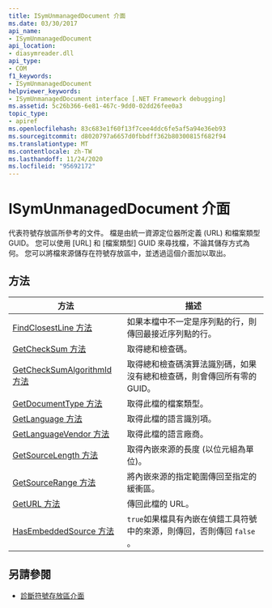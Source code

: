 ```yaml
---
title: ISymUnmanagedDocument 介面
ms.date: 03/30/2017
api_name:
- ISymUnmanagedDocument
api_location:
- diasymreader.dll
api_type:
- COM
f1_keywords:
- ISymUnmanagedDocument
helpviewer_keywords:
- ISymUnmanagedDocument interface [.NET Framework debugging]
ms.assetid: 5c26b366-6e81-467c-9dd0-02dd26fee0a3
topic_type:
- apiref
ms.openlocfilehash: 83c683e1f60f13f7cee4ddc6fe5af5a94e36eb93
ms.sourcegitcommit: d8020797a6657d0fbbdff362b80300815f682f94
ms.translationtype: MT
ms.contentlocale: zh-TW
ms.lasthandoff: 11/24/2020
ms.locfileid: "95692172"
---
```

# <a name="isymunmanageddocument-interface"></a>ISymUnmanagedDocument 介面

代表符號存放區所參考的文件。 檔是由統一資源定位器所定義 (URL) 和檔案類型 GUID。 您可以使用 [URL] 和 [檔案類型] GUID 來尋找檔，不論其儲存方式為何。 您可以將檔來源儲存在符號存放區中，並透過這個介面加以取出。  
  
## <a name="methods"></a>方法  
  
|方法|描述|  
|------------|-----------------|  
|[FindClosestLine 方法](isymunmanageddocument-findclosestline-method.md)|如果本檔中不一定是序列點的行，則傳回最接近序列點的行。|  
|[GetCheckSum 方法](isymunmanageddocument-getchecksum-method.md)|取得總和檢查碼。|  
|[GetCheckSumAlgorithmId 方法](isymunmanageddocument-getchecksumalgorithmid-method.md)|取得總和檢查碼演算法識別碼，如果沒有總和檢查碼，則會傳回所有零的 GUID。|  
|[GetDocumentType 方法](isymunmanageddocument-getdocumenttype-method.md)|取得此檔的檔案類型。|  
|[GetLanguage 方法](isymunmanageddocument-getlanguage-method.md)|取得此檔的語言識別項。|  
|[GetLanguageVendor 方法](isymunmanageddocument-getlanguagevendor-method.md)|取得此檔的語言廠商。|  
|[GetSourceLength 方法](isymunmanageddocument-getsourcelength-method.md)|取得內嵌來源的長度 (以位元組為單位)。|  
|[GetSourceRange 方法](isymunmanageddocument-getsourcerange-method.md)|將內嵌來源的指定範圍傳回至指定的緩衝區。|  
|[GetURL 方法](isymunmanageddocument-geturl-method.md)|傳回此檔的 URL。|  
|[HasEmbeddedSource 方法](isymunmanageddocument-hasembeddedsource-method.md)|`true`如果檔具有內嵌在偵錯工具符號中的來源，則傳回，否則傳回 `false` 。|  
  
## <a name="see-also"></a>另請參閱

- [診斷符號存放區介面](diagnostics-symbol-store-interfaces.md)
